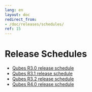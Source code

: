 ```yaml
---
lang: en
layout: doc
redirect_from:
- /doc/releases/schedules/
ref: 15
---
```


Release Schedules
=================

* [Qubes R3.0 release schedule](/doc/releases/3.0/schedule/)
* [Qubes R3.1 release schedule](/doc/releases/3.1/schedule/)
* [Qubes R3.2 release schedule](/doc/releases/3.2/schedule/)
* [Qubes R4.0 release schedule](/doc/releases/4.0/schedule/)
